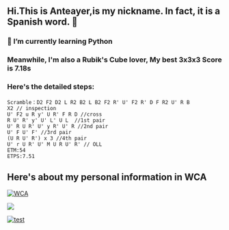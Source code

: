 ## Hi.This is Anteayer,is my nickname. In fact, it is a Spanish word. 👋

### 🌱 I’m currently learning Python 

### Meanwhile, I'm also a Rubik's Cube lover, My best 3x3x3 Score is 7.18s

### Here's the detailed steps:


    Scramble：D2 F2 D2 L R2 B2 L B2 F2 R' U' F2 R' D F R2 U' R B
    X2 // inspection
    U' F2 u R y' U R' F R D //cross
    R U' R' y' U' L' U L  //1st pair
    U' R U R' U' y R' U' R //2nd pair
    U' F U' F' //3rd pair
    (U R U' R') x 3 //4th pair
    U' r U R' U' M U R U' R' // OLL
    ETM:54
    ETPS:7.51

## Here's about my personal information in WCA

[![WCA](https://www.worldcubeassociation.org/assets/wca_logo-bc89f32537437455803c7c9bcc2691bbddbcdf8558282aaea1d9386d7a3cd802.svg)](https://www.worldcubeassociation.org/persons/2017ZENG14)

<a href="https://www.worldcubeassociation.org/assets/wca_logo-bc89f32537437455803c7c9bcc2691bbddbcdf8558282aaea1d9386d7a3cd802.svg"><img src="https://img.shields.io/badge/weibo-WCA-ff5722.svg" /></a>


[![test](https://cubingchina.com/f/images/logo.png)](https://cubingchina.com/results/person/2017ZENG14)
